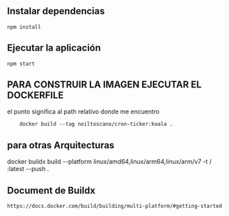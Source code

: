 ## Instalar dependencias
```
npm install
```
## Ejecutar la aplicación

```
npm start
```

## PARA CONSTRUIR LA IMAGEN EJECUTAR EL DOCKERFILE
el punto significa al path relativo donde me encuentro

```
    docker build --tag neiltoscano/cron-ticker:koala . 
```
## para otras Arquitecturas
docker buildx build --platform linux/amd64,linux/arm64,linux/arm/v7 -t <username>/<image>:latest --push .

## Document de Buildx
```
https://docs.docker.com/build/building/multi-platform/#getting-started
```